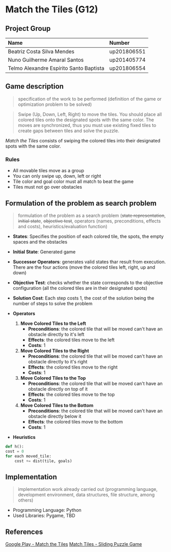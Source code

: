 # Match the Tiles (G12)

## Project Group
| Name                                    | Number      |
| :-------------------------------------- | :---------- | 
| Beatriz Costa Silva Mendes              | up201806551 |
| Nuno Guilherme Amaral Santos            | up201405774 |
| Telmo Alexandre Espírito Santo Baptista | up201806554 |


## Game description
> specification of the work to be performed (definition of the game or optimization problem to be solved)

> Swipe (Up, Down, Left, Right) to move the tiles. You should place all colored tiles onto the designated spots with the same color. The moves are synchronized, thus you must use existing fixed tiles to create gaps between tiles and solve the puzzle.

*Match the Tiles* consists of swiping the colored tiles into their designated spots with the same color. 

### Rules
- All movable tiles move as a group
- You can only swipe up, down, left or right
- Tile color and goal color must all match to beat the game
- Tiles must not go over obstacles

## Formulation of the problem as search problem
> formulation of the problem as a search problem (~~state representation~~, ~~initial state~~, ~~objective test~~, operators (names, preconditions, effects and costs), heuristics/evaluation function)

- **States**: Specifies the position of each colored tile, the spots, the empty spaces and the obstacles
- **Initial State**: Generated game
- **Successor Operators**: generates valid states thar result from execution. There are the four actions (move the colored tiles left, right, up and down)
- **Objective Test**: checks whether the state corresponds to the objective configuration (all the colored tiles are in their designated spots)
- **Solution Cost**: Each step costs 1, the cost of the solution being the
number of steps to solve the problem

- **Operators**
    1. **Move Colored Tiles to the Left**
       - **Preconditions**: the colored tile that will be moved can't have an obstacle directly to it's left
       - **Effects**: the colored tiles move to the left
       - **Costs**: 1
    2. **Move  Colored Tiles to the Right**
       - **Preconditions**: the colored tile that will be moved can't have an obstacle directly to it's right
       - **Effects**: the colored tiles move to the right
       - **Costs**: 1
    3. **Move Colored Tiles to the Top**
       - **Preconditions**: the colored tile that will be moved can't have an obstacle directly on top of it
       - **Effects**: the colored tiles move to the top
       - **Costs**: 1
    4. **Move  Colored Tiles to the Bottom**
       - **Preconditions**: the colored tile that will be moved can't have an obstacle directly below it
       - **Effects**: the colored tiles move to the bottom
       - **Costs**: 1


- **Heuristics**

```py
def h():
cost = 0  
for each moved_tile:
    cost += dist(tile, goals) 
```

## Implementation
> implementation work already carried out (programming language, development environment, data structures, file structure, among others)
- Programming Language: Python
- Used Libraries: Pygame, TBD

## References
[Google Play - Match the Tiles](https://play.google.com/store/apps/details?id=net.bohush.match.tiles.color.puzzle&hl=pt_PT&gl=US)
[Match Tiles - Sliding Puzzle Game](https://www.youtube.com/watch?v=_6Yzx5eVVUs&ab_channel=ViktorBohush)
